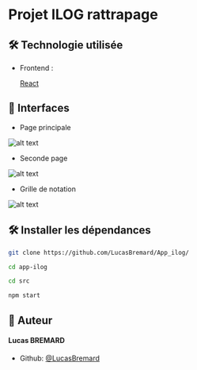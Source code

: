 # Projet ILOG rattrapage

## 🛠️ Technologie utilisée

- Frontend :

    [React](https://reactjs.org/)

## 🌅 Interfaces
- Page principale

![alt text](https://user-images.githubusercontent.com/72856710/254329307-4e45f985-8c43-46a3-8fac-accd47a8f823.jpg)

- Seconde page

![alt text](https://user-images.githubusercontent.com/72856710/254329334-0c08a585-4eef-4d51-9cd7-b9de5bd688c2.jpg)

- Grille de notation

![alt text](https://user-images.githubusercontent.com/72856710/254329345-8d2b35bf-4225-4bda-b186-654756e67730.jpg)
      

## 🛠️ Installer les dépendances
```bash
git clone https://github.com/LucasBremard/App_ilog/
```
```bash
cd app-ilog
```
```bash
cd src
```
```bash
npm start
```

## 🙇 Auteur
#### Lucas BREMARD
- Github: [@LucasBremard](https://github.com/LucasBremard)
       
